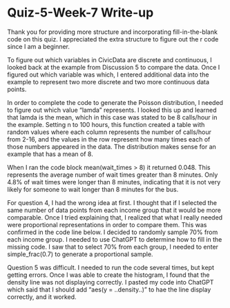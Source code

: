 # Quiz-5-Week-7 Write-up
Thank you for providing more structure and incorporating fill-in-the-blank code on this quiz. I appreciated the extra structure to figure out the r code since I am a beginner.

To figure out which variables in CivicData are discrete and continuous, I looked back at the example from Discussion 5 to compare the data. Once I figured out which variable was which, I entered additional data into the example to represent two more discrete and two more continuous data points.

In order to complete the code to generate the Poisson distribution, I needed to figure out which value “lamda” represents. I looked this up and learned that lamda is the mean, which in this case was stated to be 8 calls/hour in the example. Setting n to 100 hours, this function created a table with random values where each column represents the number of calls/hour from 2-16, and the values in the row represent how many times each of those numbers appeared in the data. The distribution makes sense for an example that has a mean of 8.

When I ran the code block mean(wait_times > 8) it returned 0.048. This represents the average number of wait times greater than 8 minutes. Only 4.8% of wait times were longer than 8 minutes, indicating that it is not very likely for someone to wait longer than 8 minutes for the bus.

For question 4, I had the wrong idea at first. I thought that if I selected the same number of data points from each income group that it would be more comparable. Once I tried explaining that, I realized that what I really needed were proportional representations in order to compare them. This was confirmed in the code line below. I decided to randomly sample 70% from each income group. I needed to use ChatGPT to determine how to fill in the missing code. I saw that to select 70% from each group, I needed to enter simple_frac(0.7) to generate a proportional sample.

Question 5 was difficult. I needed to run the code several times, but kept getting errors. Once I was able to create the histogram, I found that the density line was not displaying correctly. I pasted my code into ChatGPT which said that I should add “aes(y = ..density..)” to hae the line display correctly, and it worked.
